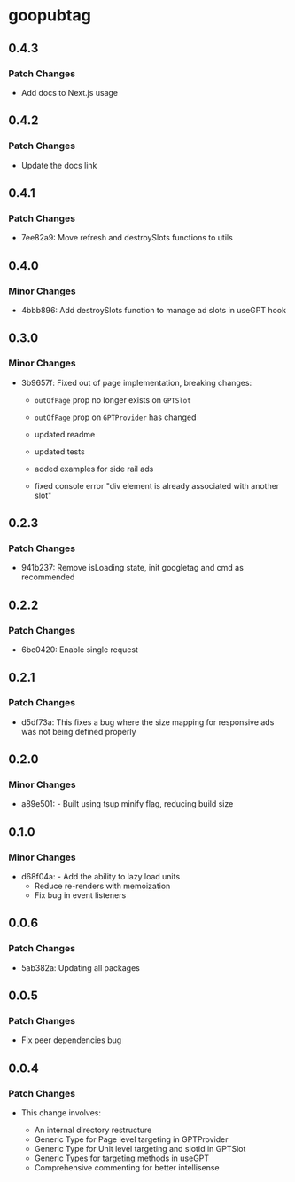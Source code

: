 # goopubtag

## 0.4.3

### Patch Changes

- Add docs to Next.js usage

## 0.4.2

### Patch Changes

- Update the docs link

## 0.4.1

### Patch Changes

- 7ee82a9: Move refresh and destroySlots functions to utils

## 0.4.0

### Minor Changes

- 4bbb896: Add destroySlots function to manage ad slots in useGPT hook

## 0.3.0

### Minor Changes

- 3b9657f: Fixed out of page implementation, breaking changes:

  - `outOfPage` prop no longer exists on `GPTSlot`
  - `outOfPage` prop on `GPTProvider` has changed

  - updated readme
  - updated tests
  - added examples for side rail ads
  - fixed console error "div element is already associated with another slot"

## 0.2.3

### Patch Changes

- 941b237: Remove isLoading state, init googletag and cmd as recommended

## 0.2.2

### Patch Changes

- 6bc0420: Enable single request

## 0.2.1

### Patch Changes

- d5df73a: This fixes a bug where the size mapping for responsive ads was not being defined properly

## 0.2.0

### Minor Changes

- a89e501: - Built using tsup minify flag, reducing build size

## 0.1.0

### Minor Changes

- d68f04a: - Add the ability to lazy load units
  - Reduce re-renders with memoization
  - Fix bug in event listeners

## 0.0.6

### Patch Changes

- 5ab382a: Updating all packages

## 0.0.5

### Patch Changes

- Fix peer dependencies bug

## 0.0.4

### Patch Changes

- This change involves:

  - An internal directory restructure
  - Generic Type for Page level targeting in GPTProvider
  - Generic Type for Unit level targeting and slotId in GPTSlot
  - Generic Types for targeting methods in useGPT
  - Comprehensive commenting for better intellisense
